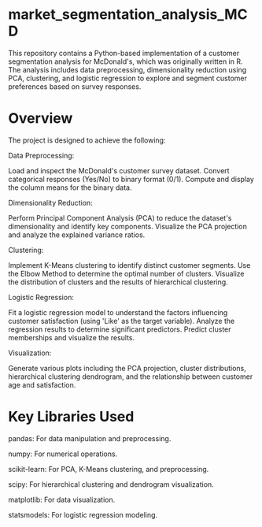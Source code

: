 # market_segmentation_analysis_MCD
This repository contains a Python-based implementation of a customer segmentation analysis for McDonald's, which was originally written in R. The analysis includes data preprocessing, dimensionality reduction using PCA, clustering, and logistic regression to explore and segment customer preferences based on survey responses.

# Overview
The project is designed to achieve the following:

Data Preprocessing:

Load and inspect the McDonald's customer survey dataset.
Convert categorical responses (Yes/No) to binary format (0/1).
Compute and display the column means for the binary data.

Dimensionality Reduction:

Perform Principal Component Analysis (PCA) to reduce the dataset's dimensionality and identify key components.
Visualize the PCA projection and analyze the explained variance ratios.

Clustering:

Implement K-Means clustering to identify distinct customer segments.
Use the Elbow Method to determine the optimal number of clusters.
Visualize the distribution of clusters and the results of hierarchical clustering.

Logistic Regression:

Fit a logistic regression model to understand the factors influencing customer satisfaction (using 'Like' as the target variable).
Analyze the regression results to determine significant predictors.
Predict cluster memberships and visualize the results.

Visualization:

Generate various plots including the PCA projection, cluster distributions, hierarchical clustering dendrogram, and the relationship between customer age and satisfaction.

# Key Libraries Used
pandas: For data manipulation and preprocessing.

numpy: For numerical operations.

scikit-learn: For PCA, K-Means clustering, and preprocessing.

scipy: For hierarchical clustering and dendrogram visualization.

matplotlib: For data visualization.

statsmodels: For logistic regression modeling.
